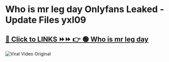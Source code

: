 
 # Who is mr leg day Onlyfans Leaked - Update Files yxl09

## <h2><a href="https://clipsfans.com/Who_is_mr_leg_day&ref=git">🔗 Click to LINKS ⏩⏩ 👉 🟢 Who is mr leg day </a></h2>

<a href="https://clipsfans.com/Who_is_mr_leg_day&ref=git" rel="nofollow" data-target="animated-image.originalLink"><img src="https://i.ibb.co.com/xMMVF88/686577567.gif" alt="Viral Video Original" style="max-width: 100%; display: inline-block;" data-target="animated-image.originalImage"></a>

